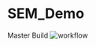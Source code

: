 # SEM_Demo

Master Build  ![workflow](https://github.com/Kevin-Sim/sem_2022_labs/actions/workflows/main.yml/badge.svg)